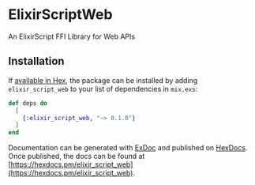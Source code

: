# ElixirScriptWeb

An ElixirScript FFI Library for Web APIs

## Installation

If [available in Hex](https://hex.pm/docs/publish), the package can be installed
by adding `elixir_script_web` to your list of dependencies in `mix.exs`:

```elixir
def deps do
  [
    {:elixir_script_web, "~> 0.1.0"}
  ]
end
```

Documentation can be generated with [ExDoc](https://github.com/elixir-lang/ex_doc)
and published on [HexDocs](https://hexdocs.pm). Once published, the docs can
be found at [https://hexdocs.pm/elixir_script_web](https://hexdocs.pm/elixir_script_web).

